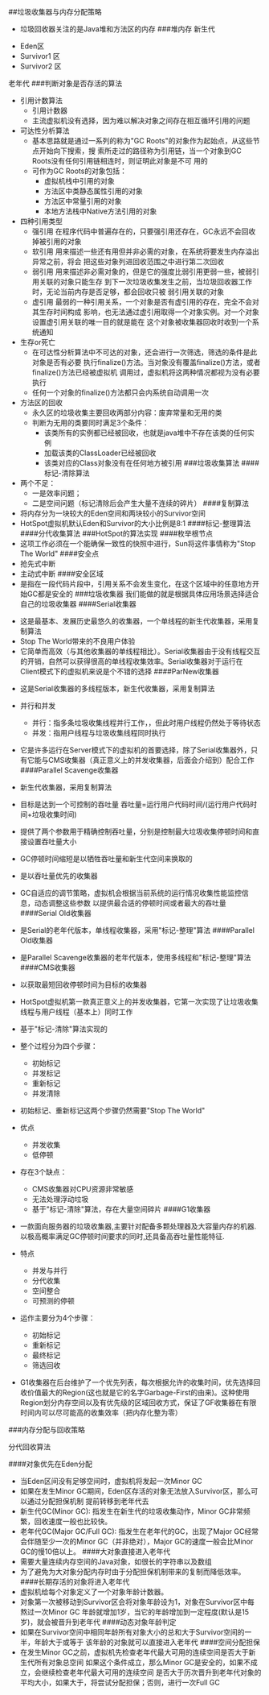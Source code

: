 
##垃圾收集器与内存分配策略
* 垃圾回收器关注的是Java堆和方法区的内存
###堆内存
新生代
- Eden区
- Survivor1 区
- Survivor2 区   
                                             
老年代
###判断对象是否存活的算法
* 引用计数算法
    * 引用计数器
    * 主流虚拟机没有选择，因为难以解决对象之间存在相互循环引用的问题
* 可达性分析算法
    * 基本思路就是通过一系列的称为"GC Roots"的对象作为起始点，从这些节点开始向下搜索，搜
    索所走过的路径称为引用链，当一个对象到GC Roots没有任何引用链相连时，则证明此对象是不可
    用的
    * 可作为GC Roots的对象包括：
        * 虚拟机栈中引用的对象
        * 方法区中类静态属性引用的对象
        * 方法区中常量引用的对象
        * 本地方法栈中Native方法引用的对象
* 四种引用类型
    * 强引用 在程序代码中普遍存在的，只要强引用还存在，GC永远不会回收掉被引用的对象
    * 软引用 用来描述一些还有用但并非必需的对象，在系统将要发生内存溢出异常之前，将会
    把这些对象列进回收范围之中进行第二次回收
    * 弱引用 用来描述非必需对象的，但是它的强度比弱引用更弱一些，被弱引用关联的对象只能生存
    到下一次垃圾收集发生之前，当垃圾回收器工作时，无论当前内存是否足够，都会回收只被
    弱引用关联的对象
    * 虚引用 最弱的一种引用关系，一个对象是否有虚引用的存在，完全不会对其生存时间构成
    影响，也无法通过虚引用取得一个对象实例。对一个对象设置虚引用关联的唯一目的就是能在
    这个对象被收集器回收时收到一个系统通知
* 生存or死亡
    * 在可达性分析算法中不可达的对象，还会进行一次筛选，筛选的条件是此对象是否有必要
    执行finalize()方法。当对象没有覆盖finalize()方法，或者finalize()方法已经被虚拟机
    调用过，虚拟机将这两种情况都视为没有必要执行
    * 任何一个对象的finalize()方法都只会内系统自动调用一次
* 方法区的回收
    * 永久区的垃圾收集主要回收两部分内容：废弃常量和无用的类
    * 判断为无用的类要同时满足3个条件：
        * 该类所有的实例都已经被回收，也就是java堆中不存在该类的任何实例
        * 加载该类的ClassLoader已经被回收
        * 该类对应的Class对象没有在任何地方被引用
###垃圾收集算法
####标记-清除算法
* 两个不足：
    - 一是效率问题；
    - 二是空间问题（标记清除后会产生大量不连续的碎片）
####复制算法
* 将内存分为一块较大的Eden空间和两块较小的Survivor空间
* HotSpot虚拟机默认Eden和Survivor的大小比例是8:1
####标记-整理算法
####分代收集算法
###HotSpot的算法实现
####枚举根节点
* 这项工作必须在一个能确保一致性的快照中进行，Sun将这件事情称为"Stop The World"
####安全点
* 抢先式中断
* 主动式中断
####安全区域
* 是指在一段代码片段中，引用关系不会发生变化，在这个区域中的任意地方开始GC都是安全的
###垃圾收集器
我们能做的就是根据具体应用场景选择适合自己的垃圾收集器
####Serial收集器
- 这是最基本、发展历史最悠久的收集器，一个单线程的新生代收集器，采用复制算法
- Stop The World带来的不良用户体验
- 它简单而高效（与其他收集器的单线程相比）。Serial收集器由于没有线程交互的开销，自然可以获得很高的单线程收集效率。Serial收集器对于运行在Client模式下的虚拟机来说是个不错的选择
####ParNew收集器
* 这是Serial收集器的多线程版本，新生代收集器，采用复制算法
* 并行和并发
    * 并行：指多条垃圾收集线程并行工作，，但此时用户线程仍然处于等待状态
    * 并发：指用户线程与垃圾收集线程同时执行
    
* 它是许多运行在Server模式下的虚拟机的首要选择，除了Serial收集器外，只有它能与CMS收集器（真正意义上的并发收集器，后面会介绍到）配合工作
####Parallel Scavenge收集器
* 新生代收集器，采用复制算法
* 目标是达到一个可控制的吞吐量 吞吐量=运行用户代码时间/(运行用户代码时间+垃圾收集时间)
* 提供了两个参数用于精确控制吞吐量，分别是控制最大垃圾收集停顿时间和直接设置吞吐量大小
* GC停顿时间缩短是以牺牲吞吐量和新生代空间来换取的
* 是以吞吐量优先的收集器
* GC自适应的调节策略，虚拟机会根据当前系统的运行情况收集性能监控信息，动态调整这些参数
以提供最合适的停顿时间或者最大的吞吐量
####Serial Old收集器
* 是Serial的老年代版本，单线程收集器，采用"标记-整理"算法
####Parallel Old收集器
* 是Parallel Scavenge收集器的老年代版本，使用多线程和"标记-整理"算法
####CMS收集器
* 以获取最短回收停顿时间为目标的收集器
* HotSpot虚拟机第一款真正意义上的并发收集器，它第一次实现了让垃圾收集线程与用户线程（基本上）同时工作
* 基于"标记-清除"算法实现的
* 整个过程分为四个步骤：
    * 初始标记
    * 并发标记
    * 重新标记
    * 并发清除
* 初始标记、重新标记这两个步骤仍然需要"Stop The World"
* 优点
    * 并发收集
    * 低停顿
* 存在3个缺点：
    * CMS收集器对CPU资源非常敏感
    * 无法处理浮动垃圾
    * 基于"标记-清除"算法，存在大量空间碎片
####G1收集器
* 一款面向服务器的垃圾收集器,主要针对配备多颗处理器及大容量内存的机器. 以极高概率满足GC停顿时间要求的同时,还具备高吞吐量性能特征.
* 特点
    * 并发与并行
    * 分代收集
    * 空间整合
    * 可预测的停顿
* 运作主要分为4个步骤：
    * 初始标记
    * 重新标记
    * 最终标记
    * 筛选回收
* G1收集器在后台维护了一个优先列表，每次根据允许的收集时间，优先选择回收价值最大的Region(这也就是它的名字Garbage-First的由来)。这种使用Region划分内存空间以及有优先级的区域回收方式，保证了GF收集器在有限时间内可以尽可能高的收集效率（把内存化整为零）
    
###内存分配与回收策略

分代回收算法

####对象优先在Eden分配
* 当Eden区间没有足够空间时，虚拟机将发起一次Minor GC
* 如果在发生Minor GC期间，Eden区存活的对象无法放入Survivor区，那么可以通过分配担保机制
提前转移到老年代去
* 新生代GC(Minor GC): 指发生在新生代的垃圾收集动作，Minor GC非常频繁，回收速度一般也比较快。
* 老年代GC(Major GC/Full GC): 指发生在老年代的GC，出现了Major GC经常会伴随至少一次的Minor GC（并非绝对），Major GC的速度一般会比Minor GC的慢10倍以上。
####大对象直接进入老年代
* 需要大量连续内存空间的Java对象，如很长的字符串以及数组
* 为了避免为大对象分配内存时由于分配担保机制带来的复制而降低效率。
####长期存活的对象将进入老年代
* 虚拟机给每个对象定义了一个对象年龄计数器。
* 对象第一次被移动到Survivor区会将对象年龄设为1，对象在Survivor区中每熬过一次Minor GC
年龄就增加1岁，当它的年龄增加到一定程度(默认是15岁)，就会被晋升到老年代
####动态对象年龄判定
* 如果在Survivor空间中相同年龄所有对象大小的总和大于Survivor空间的一半，年龄大于或等于
该年龄的对象就可以直接进入老年代
####空间分配担保
* 在发生Minor GC之前，虚拟机先检查老年代最大可用的连续空间是否大于新生代所有对象总空间
如果这个条件成立，那么Minor GC是安全的，如果不成立，会继续检查老年代最大可用的连续空间
是否大于历次晋升到老年代对象的平均大小，如果大于，将尝试分配担保；否则，进行一次Full GC
